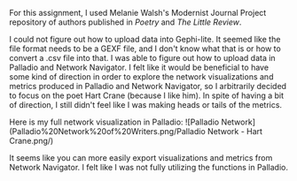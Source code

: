 For this assignment, I used Melanie Walsh's Modernist Journal Project repository of authors published in *Poetry* and *The Little Review*.

I could not figure out how to upload data into Gephi-lite. It seemed like the file format needs to be a GEXF file, and I don't know what that is or how to convert a .csv file into that. I was able to figure out how to upload data in Palladio and Network Navigator. I felt like it would be beneficial to have some kind of direction in order to explore the network visualizations and metrics produced in Palladio and Network Navigator, so I arbitrarily decided to focus on the poet Hart Crane (because I like him). In spite of having a bit of direction, I still didn't feel like I was making heads or tails of the metrics.

Here is my full network visualization in Palladio:
![Palladio Network](Palladio%20Network%20of%20Writers.png/Palladio Network - Hart Crane.png/)


It seems like you can more easily export visualizations and metrics from Network Navigator. I felt like I was not fully utilizing the functions in Palladio.